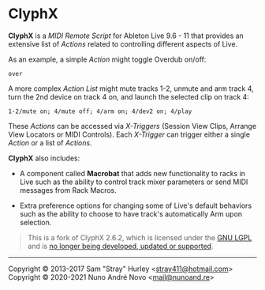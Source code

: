 ClyphX
======

**ClyphX** is a _MIDI Remote Script_ for Ableton Live 9.6 - 11 that provides an
extensive list of _Actions_ related to controlling different aspects of Live.

As an example, a simple _Action_ might toggle Overdub on/off:
```
over
```

A more complex _Action List_ might mute tracks 1-2, unmute and arm track 4, turn
the 2nd device on track 4 on, and launch the selected clip on track 4:
```
1-2/mute on; 4/mute off; 4/arm on; 4/dev2 on; 4/play
```

These _Actions_ can be accessed via _X-Triggers_ (Session View Clips, Arrange
View Locators or MIDI Controls). Each _X-Trigger_ can trigger either a single
_Action_ or a list of _Actions_.

**ClyphX** also includes:

- A component called **Macrobat** that adds new functionality to racks in Live
  such as the ability to control track mixer parameters or send MIDI messages
  from Rack Macros.

- Extra preference options for changing some of Live's default behaviors such as
  the ability to choose to have track's automatically Arm upon selection.

> This is a fork of ClyphX 2.6.2, which is licensed under the [GNU LGPL][lic]
> and is [no longer being developed, updated or supported][note].

[lic]: https://spdx.org/licenses/LGPL-2.1-or-later.html "GNU LGPL 2.1 or later"
[note]: https://forum.nativekontrol.com/thread/992/current-version-clyphx-live-9
"nativeKONTROL Forum"

---
Copyright &copy; 2013-2017 Sam "Stray" Hurley <<stray411@hotmail.com>>  
Copyright &copy; 2020-2021 Nuno André Novo <<mail@nunoand.re>>
